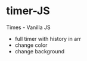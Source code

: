 # timer-JS


Times - Vanilla JS
  - full timer with history in arr
  - change color
  - change background
